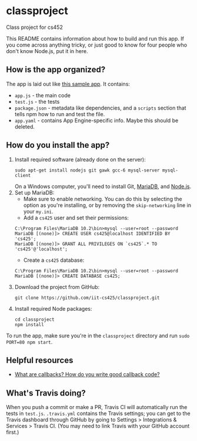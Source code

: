 # classproject
Class project for cs452

This README contains information about how to build and run this app.  If you come across anything tricky, or just good to know for four people who don't know Node.js, put it in here.

## How is the app organized?
The app is laid out like [this sample app](https://github.com/GoogleCloudPlatform/nodejs-docs-samples/tree/master/appengine/hello-world).  It contains:
 - `app.js` - the main code
 - `test.js` - the tests
 - `package.json` - metadata like dependencies, and a `scripts` section that tells npm how to run and test the file.
 - `app.yaml` - contains App Engine-specific info.  Maybe this should be deleted.

## How do you install the app?

 1. Install required software (already done on the server):
    ```
    sudo apt-get install nodejs git gawk gcc-6 mysql-server mysql-client
    ```
    On a Windows computer, you'll need to install Git, [MariaDB](https://downloads.mariadb.org/mariadb/10.2.14/#os_group=windows), and [Node.js](https://nodejs.org/en/download/).
 2. Set up MariaDB:
    - Make sure to enable networking.  You can do this by selecting the option as you're installing, or by removing the `skip-networking` line in your `my.ini`.
    - Add a `cs425` user and set their permissions:
    ```
    C:\Program Files\MariaDB 10.2\bin>mysql --user=root --password
    MariaDB [(none)]> CREATE USER cs425@localhost IDENTIFIED BY 'cs425';
    MariaDB [(none)]> GRANT ALL PRIVILEGES ON `cs425`.* TO 'cs425'@'localhost';
    ```
    - Create a `cs425` database:
    ```
    C:\Program Files\MariaDB 10.2\bin>mysql --user=root --password
    MariaDB [(none)]> CREATE DATABASE cs425;
    ```
 3. Download the project from GitHub:
    ```
    git clone https://github.com/iit-cs425/classproject.git
    ```
 4. Install required Node packages:
	```
	cd classproject
	npm install
	```
To run the app, make sure you're in the `classproject` directory and run `sudo PORT=80 npm start`.

## Helpful resources
 - [What are callbacks? How do you write good callback code?](http://callbackhell.com/)

## What's Travis doing?

When you push a commit or make a PR, Travis CI will automatically run the tests in `test.js`.  `.travis.yml` contains the Travis settings; you can get to the Travis dashboard through GitHub by going to Settings > Integrations & Services > Travis CI.  (You may need to link Travis with your GitHub account first.)
